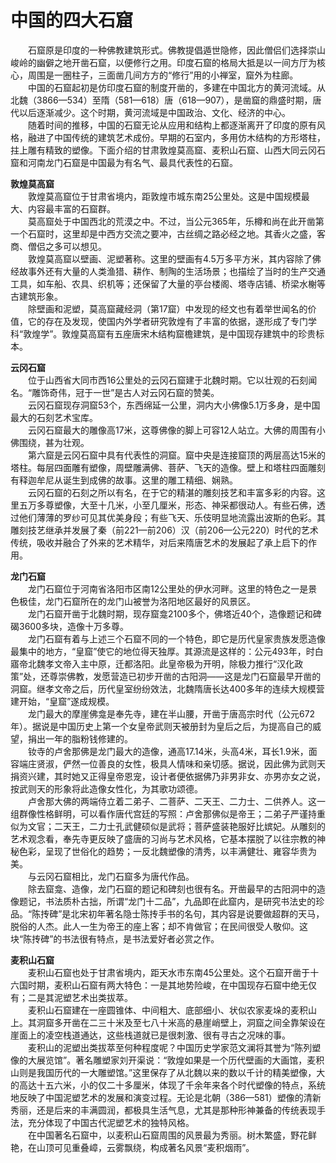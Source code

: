# 中国的四大石窟  

&emsp;&emsp;石窟原是印度的一种佛教建筑形式。佛教提倡遁世隐修，因此僧侣们选择崇山峻岭的幽僻之地开凿石窟，以便修行之用。印度石窟的格局大抵是以一间方厅为核心，周围是一圈柱子，三面凿几间方方的“修行”用的小禅室，窟外为柱廊。  
&emsp;&emsp;中国的石窟起初是仿印度石窟的制度开凿的，多建在中国北方的黄河流域。从北魏（3866—534）至隋（581—618）唐（618—907），是凿窟的鼎盛时期，唐代以后逐渐减少。这个时期，黄河流域是中国政治、文化、经济的中心。  
&emsp;&emsp;随着时间的推移，中国的石窟无论从应用和结构上都逐渐离开了印度的原有风格，融进了中国传统的建筑艺术成份。早期的石室内，多用仿木结构的方形塔柱，拄上雕有精致的塑像。下面介绍的甘肃敦煌莫高窟、麦积山石窟、山西大同云冈石窟和河南龙门石窟是中国最为有名气、最具代表性的石窟。 

**敦煌莫高窟**  
&emsp;&emsp;敦煌莫高窟位于甘肃省境内，距敦煌市城东南25公里处。这是中国规模最大、内容最丰富的石窟群。  
&emsp;&emsp;莫高窟处于中国西北的荒漠之中。不过，当公元365年，乐樽和尚在此开凿第一个石窟时，这里却是中西方交流之要冲，古丝绸之路必经之地。其香火之盛，客商、僧侣之多可以想见。  
&emsp;&emsp;敦煌莫高窟以壁画、泥塑著称。这里的壁画有4.5万多平方米，其内容除了佛经故事外还有大量的人类渔猎、耕作、制陶的生活场景；也描绘了当时的生产交通工具，如车船、农具、织机等；还保留了大量的亭台楼阁、塔寺店铺、桥梁水榭等古建筑形象。  
&emsp;&emsp;除壁画和泥塑，莫高窟藏经洞（第17窟）中发现的经文也有着举世闻名的价值，它的存在及发现，使国内外学者研究敦煌有了丰富的依据，遂形成了专门学科“敦煌学”。敦煌莫高窟有五座唐宋木结构窟檐建筑，是中国现存建筑中的珍贵标本。  

**云冈石窟**  
&emsp;&emsp;位于山西省大同市西16公里处的云冈石窟建于北魏时期。它以壮观的石刻闻名。“雕饰奇伟，冠于一世”是古人对云冈石窟的赞美。  
&emsp;&emsp;云冈石窟现存洞窟53个，东西绵延一公里，洞内大小佛像5.1万多身，是中国最大的石刻艺术宝库。  
&emsp;&emsp;云冈石窟最大的雕像高17米，这尊佛像的脚上可容12人站立。大佛的周围有小佛围绕，甚为壮观。  
&emsp;&emsp;第六窟是云冈石窟中具有代表性的洞窟。窟中央是连接窟顶的两层高达15米的塔柱。每层四面雕有塑像，周壁雕满佛、菩萨、飞天的造像。壁上和塔柱四面雕刻有释迦牟尼从诞生到成佛的故事。这里的雕工精细、娴熟。  
&emsp;&emsp;云冈石窟的石刻之所以有名，在于它的精湛的雕刻技艺和丰富多彩的内容。这里五万多尊塑像，大至十几米，小至几厘米，形态、神采都很动人。有些石佛，透过他们薄薄的罗纱可见其优美身段；有些飞天、乐伎明显地流露出波斯的色彩。其雕刻技艺继承并发展了秦（前221—前206）汉（前206—公元220）时代的艺术传统，吸收并融合了外来的艺术精华，对后来隋唐艺术的发展起了承上启下的作用。  

**龙门石窟**  
&emsp;&emsp;龙门石窟位于河南省洛阳市区南12公里处的伊水河畔。这里的特色之一是景色极佳，龙门石窟所在的龙门山被誉为洛阳地区最好的风景区。  
&emsp;&emsp;龙门石窟开凿于北魏时期，现存窟龛2100多个，佛塔近40个，造像题记和碑碣3600多块，造像十万多尊。  
&emsp;&emsp;龙门石窟有着与上述三个石窟不同的一个特色，即它是历代皇家贵族发愿造像最集中的地方，“皇窟”使它的地位得天独厚。其源流是这样的：公元493年，时白寤帝北魏孝文帝入主中原，迁都洛阳。此皇帝极为开明，除极力推行“汉化政策”处，还尊崇佛教，发愿营造已初步开凿的古阳洞——这是龙门石窟最早开凿的洞窟。继孝文帝之后，历代皇室纷纷效法，北魏隋唐长达400多年的连续大规模营建开始，“皇窟”遂成规模。  
&emsp;&emsp;龙门最大的摩崖佛龛是奉先寺，建在半山腰，开凿于唐高宗时代（公元672年）。据说是中国历史上第一个女皇帝武则天被册封为皇后之后，为提高自己的威望，捐出一年的脂粉钱修建的。  
&emsp;&emsp;钕寺的卢舍那佛是龙门最大的造像，通高17.14米，头高4米，耳长1.9米，面容端庄贤淑，俨然一位善良的女性，极具人情味和亲切感。据说，因此佛为武则天捐资兴建，其时她又正得皇帝恩宠，设计者便依据佛乃非男非女、亦男亦女之说，按武则天的形象将此造像女性化，为其歌功颂德。  
&emsp;&emsp;卢舍那大佛的两端侍立着二弟子、二菩萨、二天王、二力士、二供养人。这一组群像性格鲜明，可以看作唐代宫廷的写照：卢舍那佛似是帝王；二弟子严谨持重似为文官；二天王，二力士孔武健硕似是武将；菩萨盛装艳服好比嫔妃。从雕刻的艺术观念看，奉先寺更反映了盛唐的习尚与艺术风格，它基本摆脱了以往宗教的神秘色彩，呈现了世俗化的趋势；一反北魏塑像的清秀，以丰满健壮、雍容华贵为美。  
&emsp;&emsp;与云冈石窟相比，龙门石窟多为唐代作品。  
&emsp;&emsp;除去窟龛、造像，龙门石窟的题记和碑刻也很有名。开凿最早的古阳洞中的造像题记，书法质朴古拙，所谓“龙门十二品”，九品即在此窟内，是研究书法史的珍品。“陈抟碑”是北宋初年著名隐士陈抟手书的名句，其内容是说要做超群的天马，脱俗的人杰。此人一生为帝王的座上客；却不肯做官；在民间很受人敬仰。这块“陈抟碑”的书法很有特点，是书法爱好者必赏之作。  

**麦积山石窟**  
&emsp;&emsp;麦积山石窟也处于甘肃省境内，距天水市东南45公里处。这个石窟开凿于十六国时期，麦积山石窟有两大特色：一是其地势险峻，在中国现存石窟中绝无仅有；二是其泥塑艺术出类拔萃。  
&emsp;&emsp;麦积山石窟建在一座圆锥体、中间粗大、底部细小、状似农家麦垛的麦积山上。其洞窟多开凿在二三十米及至七八十米高的悬崖峭壁上，洞窟之间全靠架设在崖面上的凌空栈道通达，这些栈道就已是很刺激、很有寻古之况味的事。  
&emsp;&emsp;麦积山的泥塑出类拔萃至何种程度呢？中国历史学家范文澜将其誉为“陈列塑像的大展览馆”。著名雕塑家刘开渠说：“敦煌如果是一个历代壁画的大画馆，麦积山则是我国历代的一大雕塑馆。”这里保存了从北魏以来的数以千计的精美塑像，大的高达十五六米，小的仅二十多厘米，体现了千余年来各个时代塑像的特点，系统地反映了中国泥塑艺术的发展和演变过程。无论是北朝（386—581）塑像的清新秀丽，还是后来的丰满圆润，都极具生活气息，尤其是那种形神兼备的传统表现手法，充分体现了中国古代泥塑艺术的独特风格。  
&emsp;&emsp;在中国著名石窟中，以麦积山石窟周围的风景最为秀丽。树木繁盛，野花鲜艳，在山顶可见重叠嶂，云雾飘绕，构成著名风景“麦积烟雨”。 